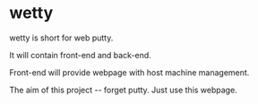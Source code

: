 # wetty

wetty is short for web putty.

It will contain front-end and back-end.

Front-end will provide webpage with host machine management.

The aim of this project -- forget putty. Just use this webpage.
